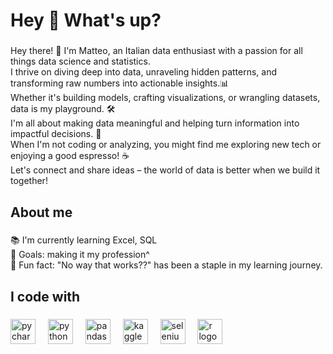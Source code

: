 <h1 align="left">Hey 👋 What's up?</h1>

###

<p align="left">Hey there! 👋 I'm Matteo, an Italian data enthusiast with a passion for all things data science and statistics.<br>  
  I thrive on diving deep into data, unraveling hidden patterns, and transforming raw numbers into actionable insights.📊<br>  
  Whether it's building models, crafting visualizations, or wrangling datasets, data is my playground. 🛠️<br>  
  I'm all about making data meaningful and helping turn information into impactful decisions. 🚀<br>  
  When I'm not coding or analyzing, you might find me exploring new tech or enjoying a good espresso! ☕<br>  
  Let's connect and share ideas – the world of data is better when we build it together!</p>

###

<h2 align="left">About me</h2>

###

<p align="left">📚 I'm currently learning Excel, SQL<br>🎯 Goals: making it my profession^<br>🎲 Fun fact: "No way that works??" has been a staple in my learning journey.</p>

###

<h2 align="left">I code with</h2>

###

<div align="left">
  <img src="https://cdn.jsdelivr.net/gh/devicons/devicon/icons/pycharm/pycharm-original.svg" height="40" alt="pycharm logo"  />
  <img width="12" />
  <img src="https://cdn.jsdelivr.net/gh/devicons/devicon/icons/python/python-original.svg" height="40" alt="python logo"  />
  <img width="12" />
  <img src="https://cdn.jsdelivr.net/gh/devicons/devicon/icons/pandas/pandas-original.svg" height="40" alt="pandas logo"  />
  <img width="12" />
  <img src="https://cdn.jsdelivr.net/gh/devicons/devicon/icons/kaggle/kaggle-original.svg" height="40" alt="kaggle logo"  />
  <img width="12" />
  <img src="https://cdn.jsdelivr.net/gh/devicons/devicon/icons/selenium/selenium-original.svg" height="40" alt="selenium logo"  />
  <img width="12" />
  <img src="https://cdn.jsdelivr.net/gh/devicons/devicon/icons/r/r-original.svg" height="40" alt="r logo"  />
</div>

###
